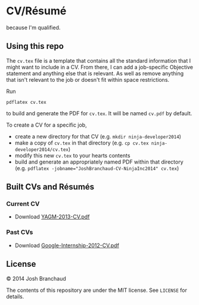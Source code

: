 # CV/Résumé

because I'm qualified.

## Using this repo

The `cv.tex` file is a template that contains all the standard information
that I might want to include in a CV. From there, I can add a job-specific
Objective statement and anything else that is relevant. As well as remove
anything that isn't relevant to the job or doesn't fit within space
restrictions.

Run

    pdflatex cv.tex

to build and generate the PDF for `cv.tex`. It will be named `cv.pdf` by default.

To create a CV for a specific job,

- create a new directory for that CV (e.g. `mkdir ninja-developer2014`)
- make a copy of `cv.tex` in that directory (e.g. `cp cv.tex
  ninja-developer2014/cv.tex`)
- modify this new `cv.tex` to your hearts contents
- build and generate an appropriately named PDF within that directory (e.g.
  `pdflatex -jobname="JoshBranchaud-CV-NinjaInc2014" cv.tex`)

## Built CVs and Résumés

### Current CV

- Download [YAGM-2013-CV.pdf](https://github.com/jbranchaud/cv-resume/raw/master/yagm2013/YAGM-2013-CV.pdf)

### Past CVs

- Download [Google-Internship-2012-CV.pdf](https://github.com/jbranchaud/cv-resume/raw/master/google2012/Google-Internship-2012-CV.pdf)

## License

&copy; 2014 Josh Branchaud

The contents of this repository are under the MIT license. See `LICENSE` for
details.
